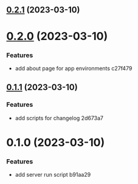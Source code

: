 ## [0.2.1](https://github.com/alexcode-cc/Rails601/compare/0.2.0...0.2.1) (2023-03-10)



# [0.2.0](https://github.com/alexcode-cc/Rails601/compare/0.1.1...0.2.0) (2023-03-10)


### Features

* add about page for app environments c27f479



## [0.1.1](https://github.com/alexcode-cc/Rails601/compare/0.1.0...0.1.1) (2023-03-10)


### Features

* add scripts for changelog 2d673a7



# 0.1.0 (2023-03-10)


### Features

* add server run script b91aa29



